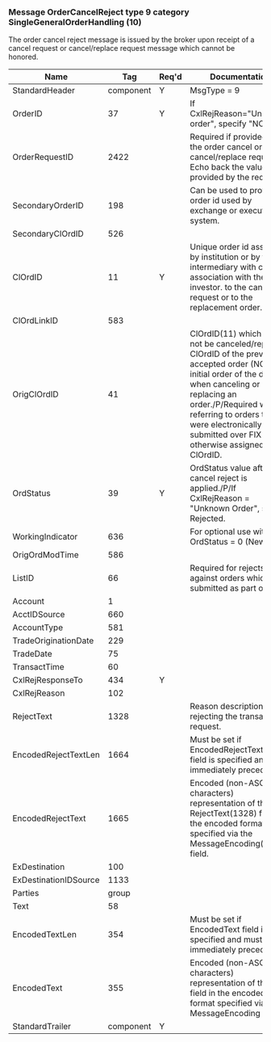 ### Message OrderCancelReject type 9 category SingleGeneralOrderHandling (10)

The order cancel reject message is issued by the broker upon receipt of a cancel request or cancel/replace request message which cannot be honored.

| Name                  | Tag       | Req'd | Documentation                                                                                                                               |
|-----------------------|-----------|----------|-------------------------------------------------------------------------------------------------------------------------------|
| StandardHeader        | component |   Y   | MsgType = 9                                                                                                                               |
| OrderID               | 37        |   Y   | If CxlRejReason="Unknown order", specify "NONE".                                                                                                                               |
| OrderRequestID        | 2422      |       | Required if provided on the order cancel or cancel/replace request. Echo back the value provided by the requester.                                                                                                                               |
| SecondaryOrderID      | 198       |       | Can be used to provide order id used by exchange or executing system.                                                                                                                               |
| SecondaryClOrdID      | 526       |       |                                                                                                                                |
| ClOrdID               | 11        |   Y   | Unique order id assigned by institution or by the intermediary with closest association with the investor. to the cancel request or to the replacement order.                                                                                                                      |
| ClOrdLinkID           | 583       |       |                                                                                                                                |
| OrigClOrdID           | 41        |       | ClOrdID(11) which could not be canceled/replaced. ClOrdID of the previous accepted order (NOT the initial order of the day) when canceling or replacing an order./P/Required when referring to orders that were electronically submitted over FIX or otherwise assigned a ClOrdID. |
| OrdStatus             | 39        |   Y   | OrdStatus value after this cancel reject is applied./P/If CxlRejReason = "Unknown Order", specify Rejected.                                                                                                                               |
| WorkingIndicator      | 636       |       | For optional use with OrdStatus = 0 (New)                                                                                                                               |
| OrigOrdModTime        | 586       |       |                                                                                                                                |
| ListID                | 66        |       | Required for rejects against orders which were submitted as part of a list.                                                                                                                               |
| Account               | 1         |       |                                                                                                                                |
| AcctIDSource          | 660       |       |                                                                                                                                |
| AccountType           | 581       |       |                                                                                                                                |
| TradeOriginationDate  | 229       |       |                                                                                                                                |
| TradeDate             | 75        |       |                                                                                                                                |
| TransactTime          | 60        |       |                                                                                                                                |
| CxlRejResponseTo      | 434       |   Y   |                                                                                                                                |
| CxlRejReason          | 102       |       |                                                                                                                                |
| RejectText            | 1328      |       | Reason description for rejecting the transaction request.                                                                                                                               |
| EncodedRejectTextLen  | 1664      |       | Must be set if EncodedRejectText(1665) field is specified and must immediately precede it.                                                                                                                               |
| EncodedRejectText     | 1665      |       | Encoded (non-ASCII characters) representation of the RejectText(1328) field in the encoded format specified via the MessageEncoding(347) field.                                                                                                                               |
| ExDestination         | 100       |       |                                                                                                                                |
| ExDestinationIDSource | 1133      |       |                                                                                                                                |
| Parties               | group     |       |                                                                                                                                |
| Text                  | 58        |       |                                                                                                                                |
| EncodedTextLen        | 354       |       | Must be set if EncodedText field is specified and must immediately precede it.                                                                                                                               |
| EncodedText           | 355       |       | Encoded (non-ASCII characters) representation of the Text field in the encoded format specified via the MessageEncoding field.                                                                                                                               |
| StandardTrailer       | component |   Y   |                                                                                                                                |

